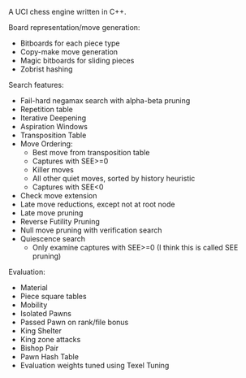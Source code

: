 A UCI chess engine written in C++.

Board representation/move generation:
- Bitboards for each piece type
- Copy-make move generation
- Magic bitboards for sliding pieces
- Zobrist hashing

Search features:
- Fail-hard negamax search with alpha-beta pruning
- Repetition table
- Iterative Deepening
- Aspiration Windows
- Transposition Table
- Move Ordering:
  - Best move from transposition table
  - Captures with SEE>=0
  - Killer moves
  - All other quiet moves, sorted by history heuristic
  - Captures with SEE<0
- Check move extension
- Late move reductions, except not at root node
- Late move pruning
- Reverse Futility Pruning
- Null move pruning with verification search
- Quiescence search
  - Only examine captures with SEE>=0 (I think this is called SEE pruning)
 
Evaluation:
- Material
- Piece square tables
- Mobility
- Isolated Pawns
- Passed Pawn on rank/file bonus
- King Shelter
- King zone attacks
- Bishop Pair
- Pawn Hash Table
- Evaluation weights tuned using Texel Tuning
